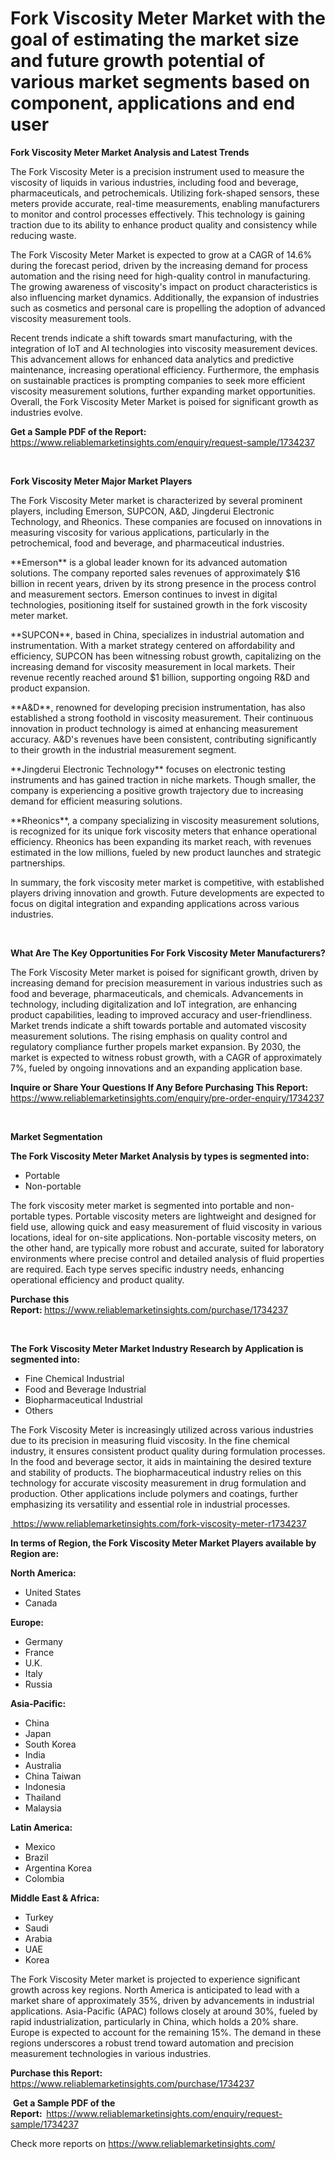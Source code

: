 <p><h1>Fork Viscosity Meter Market with the goal of estimating the market size and future growth potential of various market segments based on component, applications and end user</h1></p><p><strong>Fork Viscosity Meter Market Analysis and Latest Trends</strong></p>
<p><p>The Fork Viscosity Meter is a precision instrument used to measure the viscosity of liquids in various industries, including food and beverage, pharmaceuticals, and petrochemicals. Utilizing fork-shaped sensors, these meters provide accurate, real-time measurements, enabling manufacturers to monitor and control processes effectively. This technology is gaining traction due to its ability to enhance product quality and consistency while reducing waste.</p><p>The Fork Viscosity Meter Market is expected to grow at a CAGR of 14.6% during the forecast period, driven by the increasing demand for process automation and the rising need for high-quality control in manufacturing. The growing awareness of viscosity's impact on product characteristics is also influencing market dynamics. Additionally, the expansion of industries such as cosmetics and personal care is propelling the adoption of advanced viscosity measurement tools.</p><p>Recent trends indicate a shift towards smart manufacturing, with the integration of IoT and AI technologies into viscosity measurement devices. This advancement allows for enhanced data analytics and predictive maintenance, increasing operational efficiency. Furthermore, the emphasis on sustainable practices is prompting companies to seek more efficient viscosity measurement solutions, further expanding market opportunities. Overall, the Fork Viscosity Meter Market is poised for significant growth as industries evolve.</p></p>
<p><strong>Get a Sample PDF of the Report:&nbsp;</strong> <a href="https://www.reliablemarketinsights.com/enquiry/request-sample/1734237?utm_campaign=3031&utm_medium=2&utm_source=Github&utm_content=ia&utm_term=11042025&utm_id=fork-viscosity-meter">https://www.reliablemarketinsights.com/enquiry/request-sample/1734237</a></p>
<p>&nbsp;</p>
<p><strong>Fork Viscosity Meter Major Market Players</strong></p>
<p><p>The Fork Viscosity Meter market is characterized by several prominent players, including Emerson, SUPCON, A&D, Jingderui Electronic Technology, and Rheonics. These companies are focused on innovations in measuring viscosity for various applications, particularly in the petrochemical, food and beverage, and pharmaceutical industries.</p><p>**Emerson** is a global leader known for its advanced automation solutions. The company reported sales revenues of approximately $16 billion in recent years, driven by its strong presence in the process control and measurement sectors. Emerson continues to invest in digital technologies, positioning itself for sustained growth in the fork viscosity meter market.</p><p>**SUPCON**, based in China, specializes in industrial automation and instrumentation. With a market strategy centered on affordability and efficiency, SUPCON has been witnessing robust growth, capitalizing on the increasing demand for viscosity measurement in local markets. Their revenue recently reached around $1 billion, supporting ongoing R&D and product expansion.</p><p>**A&D**, renowned for developing precision instrumentation, has also established a strong foothold in viscosity measurement. Their continuous innovation in product technology is aimed at enhancing measurement accuracy. A&D's revenues have been consistent, contributing significantly to their growth in the industrial measurement segment.</p><p>**Jingderui Electronic Technology** focuses on electronic testing instruments and has gained traction in niche markets. Though smaller, the company is experiencing a positive growth trajectory due to increasing demand for efficient measuring solutions.</p><p>**Rheonics**, a company specializing in viscosity measurement solutions, is recognized for its unique fork viscosity meters that enhance operational efficiency. Rheonics has been expanding its market reach, with revenues estimated in the low millions, fueled by new product launches and strategic partnerships.</p><p>In summary, the fork viscosity meter market is competitive, with established players driving innovation and growth. Future developments are expected to focus on digital integration and expanding applications across various industries.</p></p>
<p>&nbsp;</p>
<p><strong>What Are The Key Opportunities For Fork Viscosity Meter Manufacturers?</strong></p>
<p><p>The Fork Viscosity Meter market is poised for significant growth, driven by increasing demand for precision measurement in various industries such as food and beverage, pharmaceuticals, and chemicals. Advancements in technology, including digitalization and IoT integration, are enhancing product capabilities, leading to improved accuracy and user-friendliness. Market trends indicate a shift towards portable and automated viscosity measurement solutions. The rising emphasis on quality control and regulatory compliance further propels market expansion. By 2030, the market is expected to witness robust growth, with a CAGR of approximately 7%, fueled by ongoing innovations and an expanding application base.</p></p>
<p><strong>Inquire or Share Your Questions If Any Before Purchasing This Report:</strong> <a href="https://www.reliablemarketinsights.com/enquiry/pre-order-enquiry/1734237?utm_campaign=3031&utm_medium=2&utm_source=Github&utm_content=ia&utm_term=11042025&utm_id=fork-viscosity-meter">https://www.reliablemarketinsights.com/enquiry/pre-order-enquiry/1734237</a></p>
<p>&nbsp;</p>
<p><strong>Market Segmentation</strong></p>
<p><strong>The Fork Viscosity Meter Market Analysis by types is segmented into:</strong></p>
<p><ul><li>Portable</li><li>Non-portable</li></ul></p>
<p><p>The fork viscosity meter market is segmented into portable and non-portable types. Portable viscosity meters are lightweight and designed for field use, allowing quick and easy measurement of fluid viscosity in various locations, ideal for on-site applications. Non-portable viscosity meters, on the other hand, are typically more robust and accurate, suited for laboratory environments where precise control and detailed analysis of fluid properties are required. Each type serves specific industry needs, enhancing operational efficiency and product quality.</p></p>
<p><strong>Purchase this Report:&nbsp;</strong><a href="https://www.reliablemarketinsights.com/purchase/1734237?utm_campaign=3031&utm_medium=2&utm_source=Github&utm_content=ia&utm_term=11042025&utm_id=fork-viscosity-meter">https://www.reliablemarketinsights.com/purchase/1734237</a></p>
<p>&nbsp;</p>
<p><strong>The Fork Viscosity Meter Market Industry Research by Application is segmented into:</strong></p>
<p><ul><li>Fine Chemical Industrial</li><li>Food and Beverage Industrial</li><li>Biopharmaceutical Industrial</li><li>Others</li></ul></p>
<p><p>The Fork Viscosity Meter is increasingly utilized across various industries due to its precision in measuring fluid viscosity. In the fine chemical industry, it ensures consistent product quality during formulation processes. In the food and beverage sector, it aids in maintaining the desired texture and stability of products. The biopharmaceutical industry relies on this technology for accurate viscosity measurement in drug formulation and production. Other applications include polymers and coatings, further emphasizing its versatility and essential role in industrial processes.</p></p>
<p><a href="https://www.reliablemarketinsights.com/fork-viscosity-meter-r1734237?utm_campaign=3031&utm_medium=2&utm_source=Github&utm_content=ia&utm_term=11042025&utm_id=fork-viscosity-meter">&nbsp;https://www.reliablemarketinsights.com/fork-viscosity-meter-r1734237</a></p>
<p><strong>In terms of Region, the Fork Viscosity Meter Market Players available by Region are:</strong></p>
<p>
    <p> <strong> North America: </strong>
        <ul>
            <li>United States</li>
            <li>Canada</li>
        </ul>
        </p> 
    <p> <strong> Europe: </strong>
        <ul>
            <li>Germany</li>
            <li>France</li>
            <li>U.K.</li>
            <li>Italy</li>
            <li>Russia</li>
        </ul>
        </p> 
    <p> <strong> Asia-Pacific: </strong>
        <ul>
            <li>China</li>
            <li>Japan</li>
            <li>South Korea</li>
            <li>India</li>
            <li>Australia</li>
            <li>China Taiwan</li>
            <li>Indonesia</li>
            <li>Thailand</li>
            <li>Malaysia</li>
        </ul>
        </p> 
    <p> <strong> Latin America: </strong>
        <ul>
            <li>Mexico</li>
            <li>Brazil</li>
            <li>Argentina Korea</li>
            <li>Colombia</li>
        </ul>
        </p> 
    <p> <strong> Middle East & Africa: </strong>
        <ul>
            <li>Turkey</li>
            <li>Saudi</li>
            <li>Arabia</li>
            <li>UAE</li>
            <li>Korea</li>
        </ul>
    </p>
    </p>
<p><p>The Fork Viscosity Meter market is projected to experience significant growth across key regions. North America is anticipated to lead with a market share of approximately 35%, driven by advancements in industrial applications. Asia-Pacific (APAC) follows closely at around 30%, fueled by rapid industrialization, particularly in China, which holds a 20% share. Europe is expected to account for the remaining 15%. The demand in these regions underscores a robust trend toward automation and precision measurement technologies in various industries.</p></p>
<p><strong>Purchase this Report: </strong><a href="https://www.reliablemarketinsights.com/purchase/1734237?utm_campaign=3031&utm_medium=2&utm_source=Github&utm_content=ia&utm_term=11042025&utm_id=fork-viscosity-meter">https://www.reliablemarketinsights.com/purchase/1734237</a></p>
<p>&nbsp;<strong>Get a Sample PDF of the Report:&nbsp;&nbsp;</strong><a href="https://www.reliablemarketinsights.com/enquiry/request-sample/1734237?utm_campaign=3031&utm_medium=2&utm_source=Github&utm_content=ia&utm_term=11042025&utm_id=fork-viscosity-meter">https://www.reliablemarketinsights.com/enquiry/request-sample/1734237</a></p>
<p><strong></strong></p>
<p>Check more reports on <a href="https://www.reliablemarketinsights.com/?utm_campaign=3031&utm_medium=2&utm_source=Github&utm_content=ia&utm_term=11042025&utm_id=fork-viscosity-meter">https://www.reliablemarketinsights.com/</a></p>